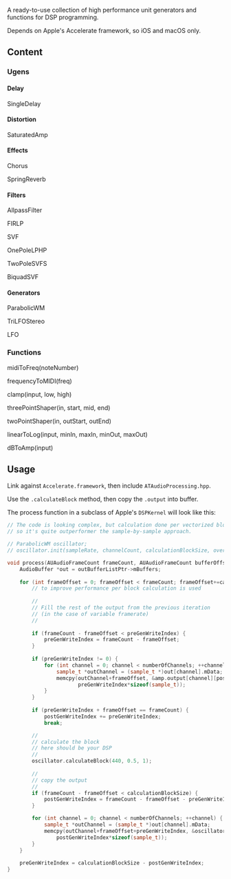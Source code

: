 A ready-to-use collection of high performance unit generators and functions for DSP programming.

Depends on Apple's Accelerate framework, so iOS and macOS only.

## Content
### Ugens
#### Delay
SingleDelay

#### Distortion
SaturatedAmp

#### Effects
Chorus

SpringReverb

#### Filters
AllpassFilter

FIRLP

SVF

OnePoleLPHP

TwoPoleSVFS

BiquadSVF

#### Generators
ParabolicWM

TriLFOStereo

LFO

### Functions
midiToFreq(noteNumber)
 
frequencyToMIDI(freq)
    
clamp(input, low, high)
    
threePointShaper(in, start, mid, end)
    
twoPointShaper(in, outStart, outEnd)

linearToLog(input, minIn, maxIn, minOut, maxOut)
    
dBToAmp(input)

## Usage
Link against `Accelerate.framework`, then include `ATAudioProcessing.hpp`.

Use the `.calculateBlock` method, then copy the `.output` into buffer.


The process function in a subclass of Apple's `DSPKernel` will look like this:


```cpp
// The code is looking complex, but calculation done per vectorized block, 
// so it's quite outperformer the sample-by-sample approach.

// ParabolicWM oscillator;
// oscillator.init(sampleRate, channelCount, calculationBlockSize, oversamplingFactor);

void process(AUAudioFrameCount frameCount, AUAudioFrameCount bufferOffset) override {
    AudioBuffer *out = outBufferListPtr->mBuffers;
    
    for (int frameOffset = 0; frameOffset < frameCount; frameOffset+=calculationBlockSize) {
        // to improve performance per block calculation is used
        
        //
        // Fill the rest of the output from the previous iteration
        // (in the case of variable framerate)
        //
        
        if (frameCount - frameOffset < preGenWriteIndex) {
            preGenWriteIndex = frameCount - frameOffset;
        }
        
        if (preGenWriteIndex != 0) {
            for (int channel = 0; channel < numberOfChannels; ++channel) {
                sample_t *outChannel = (sample_t *)out[channel].mData;
                memcpy(outChannel+frameOffset, &amp.output[channel][postGenWriteIndex],
                       preGenWriteIndex*sizeof(sample_t));
            }
        }
        
        if (preGenWriteIndex + frameOffset == frameCount) {
            postGenWriteIndex += preGenWriteIndex;
            break;

        //
        // calculate the block
        // here should be your DSP
        //
        oscillator.calculateBlock(440, 0.5, 1);
        
        //
        // copy the output
        //
        if (frameCount - frameOffset < calculationBlockSize) {
            postGenWriteIndex = frameCount - frameOffset - preGenWriteIndex;
        }

        for (int channel = 0; channel < numberOfChannels; ++channel) {
            sample_t *outChannel = (sample_t *)out[channel].mData;
            memcpy(outChannel+frameOffset+preGenWriteIndex, &oscillator.output[channel][0],
                postGenWriteIndex*sizeof(sample_t));
        }
    }
    
    preGenWriteIndex = calculationBlockSize - postGenWriteIndex;
}

```